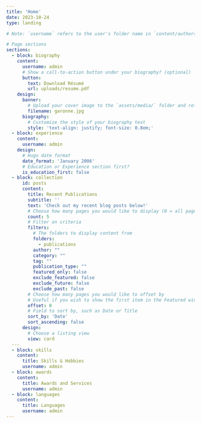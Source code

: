 ```yaml
---
title: 'Home'
date: 2023-10-24
type: landing

# Note: `username` refers to the user's folder name in `content/authors/`

# Page sections
sections:
  - block: biography
    content:
      username: admin
      # Show a call-to-action button under your biography? (optional)
      button:
        text: Download Résumé
        url: uploads/resume.pdf
    design:
      banner:
        # Upload your cover image to the `assets/media/` folder and reference it here
        filename: garonne.jpg
      biography:
        # Customize the style of your biography text
        style: 'text-align: justify; font-size: 0.8em;'
  - block: experience
    content:
      username: admin
    design:
      # Hugo date format
      date_format: 'January 2006'
      # Education or Experience section first?
      is_education_first: false
  - block: collection
      id: posts
      content:
        title: Recent Publications
        subtitle: ''
        text: 'Check out my recent blog posts below!'
        # Choose how many pages you would like to display (0 = all pages)
        count: 5
        # Filter on criteria
        filters:
          # The folders to display content from
          folders:
            - publications
          author: ""
          category: ""
          tag: ""
          publication_type: ""
          featured_only: false
          exclude_featured: false
          exclude_future: false
          exclude_past: false
        # Choose how many pages you would like to offset by
        # Useful if you wish to show the first item in the Featured widget
        offset: 0
        # Field to sort by, such as Date or Title
        sort_by: 'Date'
        sort_ascending: false
      design:
        # Choose a listing view
        view: card
  ---
  - block: skills
    content:
      title: Skills & Hobbies
      username: admin
  - block: awards
    content:
      title: Awards and Services
      username: admin
  - block: languages
    content:
      title: Languages
      username: admin
---
```

